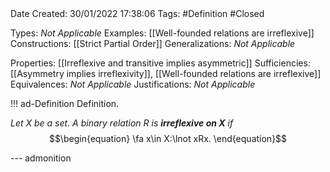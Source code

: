 <br />
<br />

Date Created: 30/01/2022 17:38:06
Tags: #Definition #Closed 

Types: _Not Applicable_
Examples: [[Well-founded relations are irreflexive]]
Constructions: [[Strict Partial Order]]
Generalizations: _Not Applicable_

Properties: [[Irreflexive and transitive implies asymmetric]]
Sufficiencies: [[Asymmetry implies irreflexivity]], [[Well-founded relations are irreflexive]]
Equivalences: _Not Applicable_
Justifications: _Not Applicable_

!!! ad-Definition Definition.

_Let $X$ be a set. A binary relation $R$ is **irreflexive on $X$** if_
$$\begin{equation}
    \fa x\in X:\lnot xRx.
\end{equation}$$

--- admonition
